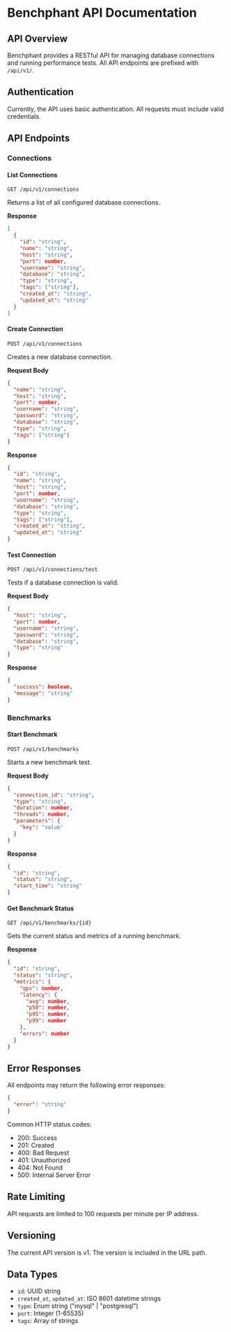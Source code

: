 # Benchphant API Documentation

## API Overview

Benchphant provides a RESTful API for managing database connections and running performance tests. All API endpoints are prefixed with `/api/v1/`.

## Authentication

Currently, the API uses basic authentication. All requests must include valid credentials.

## API Endpoints

### Connections

#### List Connections
```http
GET /api/v1/connections
```

Returns a list of all configured database connections.

**Response**
```json
[
  {
    "id": "string",
    "name": "string",
    "host": "string",
    "port": number,
    "username": "string",
    "database": "string",
    "type": "string",
    "tags": ["string"],
    "created_at": "string",
    "updated_at": "string"
  }
]
```

#### Create Connection
```http
POST /api/v1/connections
```

Creates a new database connection.

**Request Body**
```json
{
  "name": "string",
  "host": "string",
  "port": number,
  "username": "string",
  "password": "string",
  "database": "string",
  "type": "string",
  "tags": ["string"]
}
```

**Response**
```json
{
  "id": "string",
  "name": "string",
  "host": "string",
  "port": number,
  "username": "string",
  "database": "string",
  "type": "string",
  "tags": ["string"],
  "created_at": "string",
  "updated_at": "string"
}
```

#### Test Connection
```http
POST /api/v1/connections/test
```

Tests if a database connection is valid.

**Request Body**
```json
{
  "host": "string",
  "port": number,
  "username": "string",
  "password": "string",
  "database": "string",
  "type": "string"
}
```

**Response**
```json
{
  "success": boolean,
  "message": "string"
}
```

### Benchmarks

#### Start Benchmark
```http
POST /api/v1/benchmarks
```

Starts a new benchmark test.

**Request Body**
```json
{
  "connection_id": "string",
  "type": "string",
  "duration": number,
  "threads": number,
  "parameters": {
    "key": "value"
  }
}
```

**Response**
```json
{
  "id": "string",
  "status": "string",
  "start_time": "string"
}
```

#### Get Benchmark Status
```http
GET /api/v1/benchmarks/{id}
```

Gets the current status and metrics of a running benchmark.

**Response**
```json
{
  "id": "string",
  "status": "string",
  "metrics": {
    "qps": number,
    "latency": {
      "avg": number,
      "p50": number,
      "p95": number,
      "p99": number
    },
    "errors": number
  }
}
```

## Error Responses

All endpoints may return the following error responses:

```json
{
  "error": "string"
}
```

Common HTTP status codes:
- 200: Success
- 201: Created
- 400: Bad Request
- 401: Unauthorized
- 404: Not Found
- 500: Internal Server Error

## Rate Limiting

API requests are limited to 100 requests per minute per IP address.

## Versioning

The current API version is v1. The version is included in the URL path.

## Data Types

- `id`: UUID string
- `created_at`, `updated_at`: ISO 8601 datetime strings
- `type`: Enum string ("mysql" | "postgresql")
- `port`: Integer (1-65535)
- `tags`: Array of strings
